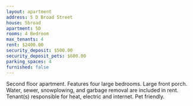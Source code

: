 ```yaml
---
layout: apartment
address: 5 D Broad Street
house: 5broad
apartment: 5D
rooms: 4 Bedroom
max_tenants: 4
rent: $2400.00
security_deposit: $500.00
security_deposit_pets: $600.00
parking_spaces: 4
furnished: false
---
```


Second floor apartment. Features four large bedrooms. Large front porch. Water, sewer, snowplowing, and garbage
removal are included in rent. Tenant(s) responsible for heat, electric and internet. Pet friendly.